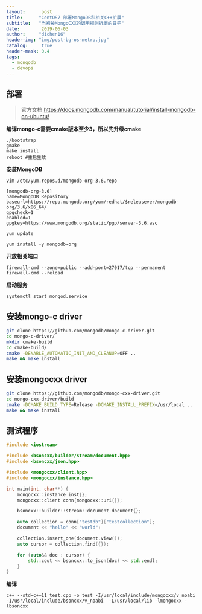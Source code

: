 ```yaml
---
layout:      post
title:      "CentOS7 部署MongoDB和相关C++扩展"
subtitle:   "当初被MongoCXX的调用规则折磨的日子"
date:        2019-06-03
author:     "dichen16"
header-img: "img/post-bg-os-metro.jpg"
catalog:     true
header-mask: 0.4
tags:
  - mongodb
  - devops
---
```


## 部署

> 官方文档 https://docs.mongodb.com/manual/tutorial/install-mongodb-on-ubuntu/

**编译mongo-c需要cmake版本至少3，所以先升级cmake**

```
./bootstrap 
gmake
make install
reboot #重启生效
```

**安装MongoDB**

`vim /etc/yum.repos.d/mongodb-org-3.6.repo`

```
[mongodb-org-3.6]
name=MongoDB Repository
baseurl=https://repo.mongodb.org/yum/redhat/$releasever/mongodb-org/3.6/x86_64/
gpgcheck=1
enabled=1
gpgkey=https://www.mongodb.org/static/pgp/server-3.6.asc
```

`yum update`

`yum install -y mongodb-org`

**开放相关端口**

```
firewall-cmd --zone=public --add-port=27017/tcp --permanent
firewall-cmd --reload
```

**启动服务**

`systemctl start mongod.service`

## 安装mongo-c driver

```bash
git clone https://github.com/mongodb/mongo-c-driver.git
cd mongo-c-driver/
mkdir cmake-build
cd cmake-build/
cmake -DENABLE_AUTOMATIC_INIT_AND_CLEANUP=OFF ..
make && make install
```

## 安装mongocxx driver

```bash
git clone https://github.com/mongodb/mongo-cxx-driver.git
cd mongo-cxx-driver/build
cmake -DCMAKE_BUILD_TYPE=Release -DCMAKE_INSTALL_PREFIX=/usr/local ..
make && make install
```

## 测试程序

```c++
#include <iostream>

#include <bsoncxx/builder/stream/document.hpp>
#include <bsoncxx/json.hpp>

#include <mongocxx/client.hpp>
#include <mongocxx/instance.hpp>

int main(int, char**) {
    mongocxx::instance inst{};
    mongocxx::client conn{mongocxx::uri{}};

    bsoncxx::builder::stream::document document{};

    auto collection = conn["testdb"]["testcollection"];
    document << "hello" << "world";

    collection.insert_one(document.view());
    auto cursor = collection.find({});

    for (auto&& doc : cursor) {
        std::cout << bsoncxx::to_json(doc) << std::endl;
    }
}
```



**编译**

`c++ --std=c++11 test.cpp -o test -I/usr/local/include/mongocxx/v_noabi -I/usr/local/include/bsoncxx/v_noabi  -L/usr/local/lib -lmongocxx -lbsoncxx`

